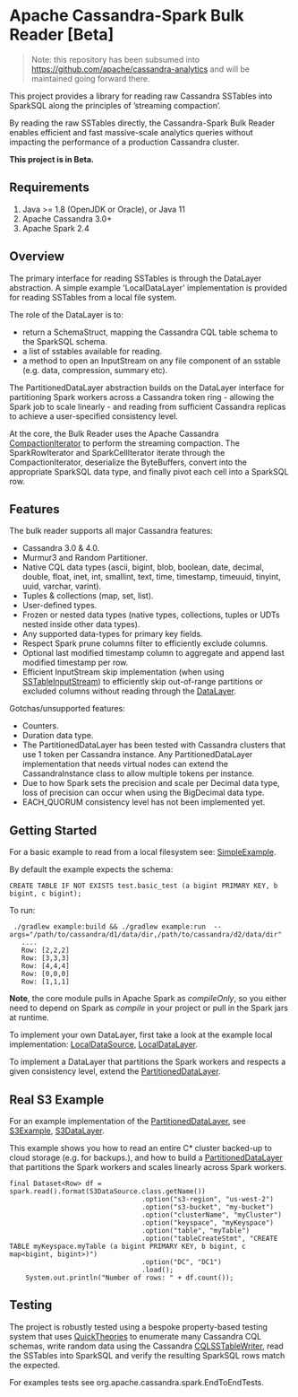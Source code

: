 # Apache Cassandra-Spark Bulk Reader [Beta]

> Note: this repository has been subsumed into https://github.com/apache/cassandra-analytics and will be maintained going forward there.


This project provides a library for reading raw Cassandra SSTables into SparkSQL along the principles of ’streaming compaction’.

By reading the raw SSTables directly, the Cassandra-Spark Bulk Reader enables efficient and fast massive-scale analytics queries without impacting the performance of a production Cassandra cluster. 

**This project is in Beta.**

Requirements
------------
  1. Java >= 1.8 (OpenJDK or Oracle), or Java 11
  2. Apache Cassandra 3.0+
  3. Apache Spark 2.4

Overview
--------------------------------------

The primary interface for reading SSTables is through the DataLayer abstraction. A simple example 'LocalDataLayer' implementation is provided for reading SSTables from a local file system.

The role of the DataLayer is to:
 - return a SchemaStruct, mapping the Cassandra CQL table schema to the SparkSQL schema.
 - a list of sstables available for reading.
 - a method to open an InputStream on any file component of an sstable (e.g. data, compression, summary etc).

The PartitionedDataLayer abstraction builds on the DataLayer interface for partitioning Spark workers across a Cassandra token ring - allowing the Spark job to scale linearly - and reading from sufficient Cassandra replicas to achieve a user-specified consistency level.

At the core, the Bulk Reader uses the Apache Cassandra [CompactionIterator](https://github.com/mariusae/cassandra/blob/master/src/java/org/apache/cassandra/io/CompactionIterator.java) to perform the streaming compaction. The SparkRowIterator and SparkCellIterator iterate through the CompactionIterator, deserialize the ByteBuffers, convert into the appropriate SparkSQL data type, and finally pivot each cell into a SparkSQL row.

Features
---------

The bulk reader supports all major Cassandra features:

* Cassandra 3.0 & 4.0.
* Murmur3 and Random Partitioner.
* Native CQL data types (ascii, bigint, blob, boolean, date, decimal, double, float, inet, int, smallint, text, time, timestamp, timeuuid, tinyint, uuid, varchar, varint).
* Tuples & collections (map, set, list).
* User-defined types.
* Frozen or nested data types (native types, collections, tuples or UDTs nested inside other data types).
* Any supported data-types for primary key fields.
* Respect Spark prune columns filter to efficiently exclude columns. 
* Optional last modified timestamp column to aggregate and append last modified timestamp per row.
* Efficient InputStream skip implementation (when using [SSTableInputStream](core/src/main/java/org/apache/cassandra/spark/utils/streaming/SSTableInputStream.java)) to efficiently skip out-of-range partitions or excluded columns without reading through the [DataLayer](core/src/main/java/org/apache/cassandra/spark/data/DataLayer.java). 

Gotchas/unsupported features:
* Counters.
* Duration data type.
* The PartitionedDataLayer has been tested with Cassandra clusters that use 1 token per Cassandra instance. Any PartitionedDataLayer implementation that needs virtual nodes can extend the CassandraInstance class to allow multiple tokens per instance.
* Due to how Spark sets the precision and scale per Decimal data type, loss of precision can occur when using the BigDecimal data type.
* EACH_QUORUM consistency level has not been implemented yet. 

Getting Started
------------

For a basic example to read from a local filesystem see: [SimpleExample](example/src/main/java/org/apache/cassandra/spark/SimpleExample.java).

By default the example expects the schema:

    CREATE TABLE IF NOT EXISTS test.basic_test (a bigint PRIMARY KEY, b bigint, c bigint);

To run:

     ./gradlew example:build && ./gradlew example:run  --args="/path/to/cassandra/d1/data/dir,/path/to/cassandra/d2/data/dir"
       ....
       Row: [2,2,2]
       Row: [3,3,3]
       Row: [4,4,4]
       Row: [0,0,0]
       Row: [1,1,1]

**Note**, the core module pulls in Apache Spark as *compileOnly*, so you either need to depend on Spark as *compile* in your project or pull in the Spark jars at runtime. 

To implement your own DataLayer, first take a look at the example local implementation: [LocalDataSource](core/src/main/spark3/org/apache/cassandra/spark/sparksql/LocalDataSource.java), [LocalDataLayer](core/src/main/java/org/apache/cassandra/spark/data/LocalDataLayer.java).

To implement a DataLayer that partitions the Spark workers and respects a given consistency level, extend the [PartitionedDataLayer](core/src/main/java/org/apache/cassandra/spark/data/PartitionedDataLayer.java).

Real S3 Example
------------

For an example implementation of the [PartitionedDataLayer](core/src/main/java/org/apache/cassandra/spark/data/PartitionedDataLayer.java), see [S3Example](example/src/main/java/org/apache/cassandra/spark/s3/S3Example.java), [S3DataLayer](example/src/main/java/org/apache/cassandra/spark/s3/S3DataLayer.java).

This example shows you how to read an entire C* cluster backed-up to cloud storage (e.g. for backups.), and how to build a [PartitionedDataLayer](core/src/main/java/org/apache/cassandra/spark/data/PartitionedDataLayer.java) that partitions the Spark workers and scales linearly across Spark workers.

    final Dataset<Row> df = spark.read().format(S3DataSource.class.getName())
                                     .option("s3-region", "us-west-2")
                                     .option("s3-bucket", "my-bucket")
                                     .option("clusterName", "myCluster")
                                     .option("keyspace", "myKeyspace")
                                     .option("table", "myTable")
                                     .option("tableCreateStmt", "CREATE TABLE myKeyspace.myTable (a bigint PRIMARY KEY, b bigint, c map<bigint, bigint>)")
                                     .option("DC", "DC1")
                                     .load();
        System.out.println("Number of rows: " + df.count());
  
Testing
---------

The project is robustly tested using a bespoke property-based testing system that uses [QuickTheories](https://github.com/quicktheories/QuickTheories) to enumerate many Cassandra CQL schemas, write random data using the Cassandra [CQLSSTableWriter](https://github.com/apache/cassandra/blob/trunk/src/java/org/apache/cassandra/io/sstable/CQLSSTableWriter.java), read the SSTables into SparkSQL and verify the resulting SparkSQL rows match the expected.  

For examples tests see org.apache.cassandra.spark.EndToEndTests.
